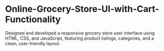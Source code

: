 # Online-Grocery-Store-UI-with-Cart-Functionality
Designed and developed a responsive grocery store user interface using HTML, CSS, and JavaScript, featuring product listings, categories, and a clean, user-friendly layout.

